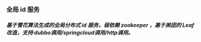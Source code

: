### 全局 id 服务


##### 基于雪花算法生成的全局分布式 id 服务，弱依赖 zookeeper ，基于美团的 Leaf 改造，支持 dubbo调用/springcloud调用/http调用。